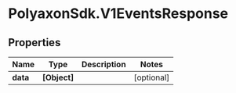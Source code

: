 # PolyaxonSdk.V1EventsResponse

## Properties

Name | Type | Description | Notes
------------ | ------------- | ------------- | -------------
**data** | **[Object]** |  | [optional] 


